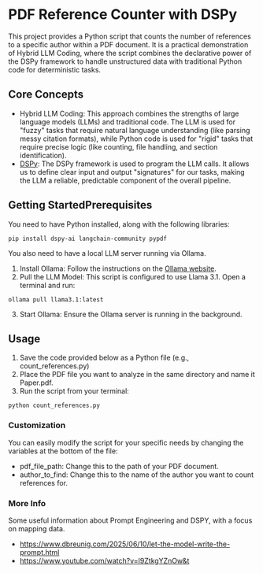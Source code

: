 # PDF Reference Counter with DSPy

This project provides a Python script that counts the number of references to a specific author within a PDF document. It is a practical demonstration of Hybrid LLM Coding, where the script combines the declarative power of the DSPy framework to handle unstructured data with traditional Python code for deterministic tasks.

## Core Concepts
- Hybrid LLM Coding: This approach combines the strengths of large language models (LLMs) and traditional code. The LLM is used for "fuzzy" tasks that require natural language understanding (like parsing messy citation formats), while Python code is used for "rigid" tasks that require precise logic (like counting, file handling, and section identification).
- [DSPy](https://dspy.ai/): The DSPy framework is used to program the LLM calls. It allows us to define clear input and output "signatures" for our tasks, making the LLM a reliable, predictable component of the overall pipeline.

## Getting StartedPrerequisites
You need to have Python installed, along with the following libraries:
```
pip install dspy-ai langchain-community pypdf
```

You also need to have a local LLM server running via Ollama.
 1. Install Ollama: Follow the instructions on the [Ollama website](https://ollama.com/download/windows).
 2. Pull the LLM Model: This script is configured to use Llama 3.1. Open a terminal and run:
 ```
 ollama pull llama3.1:latest
```
 3. Start Ollama: Ensure the Ollama server is running in the background.
 
## Usage
1. Save the code provided below as a Python file (e.g., count_references.py)
2. Place the PDF file you want to analyze in the same directory and name it Paper.pdf.
3. Run the script from your terminal:
```
python count_references.py
```

 ### Customization
 You can easily modify the script for your specific needs by changing the variables at the bottom of the file:
 - pdf_file_path: Change this to the path of your PDF document.
 - author_to_find: Change this to the name of the author you want to count references for.


### More Info
Some useful information about Prompt Engineering and DSPY, with a focus on mapping data.
- https://www.dbreunig.com/2025/06/10/let-the-model-write-the-prompt.html
- https://www.youtube.com/watch?v=I9ZtkgYZnOw&t
